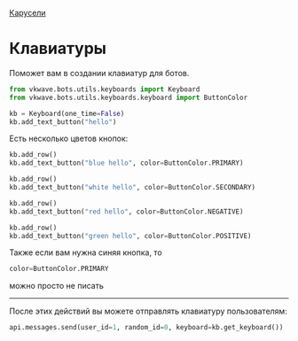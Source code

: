 [Карусели](./templates.en.md)
# Клавиатуры

Поможет вам в создании клавиатур для ботов.
```python
from vkwave.bots.utils.keyboards import Keyboard
from vkwave.bots.utils.keyboards.keyboard import ButtonColor

kb = Keyboard(one_time=False)
kb.add_text_button("hello")
```
Есть несколько цветов кнопок:
```python
kb.add_row()
kb.add_text_button("blue hello", color=ButtonColor.PRIMARY)

kb.add_row()
kb.add_text_button("white hello", color=ButtonColor.SECONDARY)

kb.add_row()
kb.add_text_button("red hello", color=ButtonColor.NEGATIVE)

kb.add_row()
kb.add_text_button("green hello", color=ButtonColor.POSITIVE)

```
Также если вам нужна синяя кнопка, то
```python
color=ButtonColor.PRIMARY
```
можно просто не писать
***
После этих действий вы можете отправлять клавиатуру пользователям:

```python
api.messages.send(user_id=1, random_id=0, keyboard=kb.get_keyboard())
```
